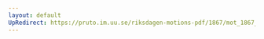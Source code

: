 ```yaml
---
layout: default
UpRedirect: https://pruto.im.uu.se/riksdagen-motions-pdf/1867/mot_1867__fk__21/mot_1867__fk__21-005.pdf
---
```

